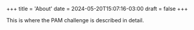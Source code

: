 +++
title = 'About'
date = 2024-05-20T15:07:16-03:00
draft = false
+++



This is where the PAM challenge is described in detail.


